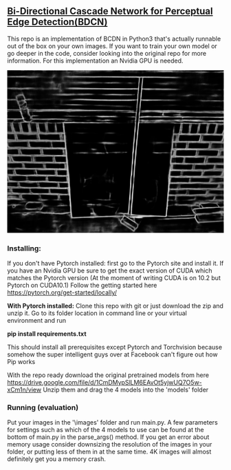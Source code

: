 ## [Bi-Directional Cascade Network for Perceptual Edge Detection(BDCN)](https://arxiv.org/pdf/1902.10903.pdf)


This repo is an implementation of BCDN  in Python3 that's actually runnable out of the box on your own images. If you want to train your own model or go deeper in the code, consider looking into the original repo for more information. For this implementation an Nvidia GPU is needed.


![Example](https://github.com/YacobBY/bdcn/blob/master/images/bdcn/2.jpg)

### Installing:
If you don't have Pytorch installed: first go to the Pytorch site and install it. If you have an Nvidia GPU be sure to get the exact version of CUDA which matches the Pytorch version (At the moment of writing CUDA is on 10.2 but Pytorch on CUDA10.1)
Follow the getting started here https://pytorch.org/get-started/locally/

<b>With Pytorch installed:</b>
Clone this repo with git or just download the zip and unzip it. Go to its folder location in command line or your virtual environment and run 

<b>pip install requirements.txt</b>

This should install all prerequisites except Pytorch and Torchvision because somehow the super intelligent guys over at Facebook can't figure out how Pip works

With the repo ready download the original pretrained models from here https://drive.google.com/file/d/1CmDMypSlLM6EAvOt5yjwUQ7O5w-xCm1n/view
Unzip them and drag the 4 models into the 'models' folder

### Running (evaluation)
Put your images in the '\images' folder and run main.py.
A few parameters for settings such as which of the 4 models to use can be found at the bottom of main.py in the parse_args() method.
If you get an error about memory usage consider downsizing the resolution of the images in your folder, or putting less of them in at the same time. 4K images will almost definitely get you a memory crash.